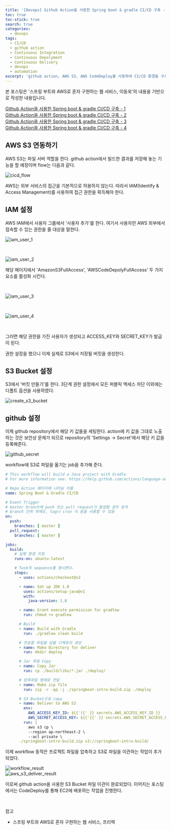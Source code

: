 ```yaml
---
title: '[Devops] Github Action을 사용한 Spring boot & gradle CI/CD 구축 - 2'
toc: true
toc-stick: true
search: true
categories:
  - devops
tags:
  - CI/CD
  - github action
  - Continuous Integration
  - Continuous Depolyment
  - Continuous Delivery
  - devops
  - automation
excerpt: 'github action, AWS S3, AWS CodeDeploy를 사용하여 CI/CD 환경을 구성해봅시다'
---
```


본 포스팅은 '스프링 부트와 AWS로 혼자 구현하는 웹 서비스, 이동욱'의 내용을 기반으로 작성한 내용입니다.  

[Github Action을 사용한 Spring boot & gradle CI/CD 구축 - 1](https://stalker5217.github.io/devops/github_action_ci_cd_1/)  
[Github Action을 사용한 Spring boot & gradle CI/CD 구축 - 2](https://stalker5217.github.io/devops/github_action_ci_cd_2/)  
[Github Action을 사용한 Spring boot & gradle CI/CD 구축 - 3](https://stalker5217.github.io/devops/github_action_ci_cd_3/)  
[Github Action을 사용한 Spring boot & gradle CI/CD 구축 - 4](https://stalker5217.github.io/devops/github_action_ci_cd_4/)   

## AWS S3 연동하기

AWS S3는 파일 서버 역할을 한다. github action에서 빌드한 결과를 저장해 놓는 기능을 할 예정이며 flow는 다음과 같다.

![cicd_flow](/assets/images/devops/github_action_ci_cd/cicd_flow.png)


AWS는 외부 서비스의 접근을 기본적으로 허용하지 않는다. 따라서 IAM(Identify & Access Management)를 사용하여 접근 권한을 획득해야 한다.

## IAM 설정

AWS IAM에서 사용자 그룹에서 '사용자 추가'를 한다. 여기서 사용자란 AWS 외부에서 접속할 수 있는 권한을 줄 대상을 말한다.

![iam_user_1](/assets/images/devops/github_action_ci_cd/iam_user_1.png)

<br/>

![iam_user_2](/assets/images/devops/github_action_ci_cd/iam_user_2.png)

해당 페이지에서 'AmazonS3FullAccess', 'AWSCodeDepolyFullAccess' 두 가지 요소를 활성화 시킨다.

<br/>

![iam_user_3](/assets/images/devops/github_action_ci_cd/iam_user_3.png)

<br/>

![iam_user_4](/assets/images/devops/github_action_ci_cd/iam_user_4.png)

<br/>

그러면 해당 권한을 가진 사용자가 생성되고 ACCESS_KEY와 SECRET_KEY가 발급이 된다.  

권한 설정을 했으니 이제 실제로 S3에서 저장될 버킷을 생성한다.

## S3 Bucket 설정

S3에서 '버킷 만들기'를 한다. 3단계 권한 설정에서 모든 퍼블릭 액세스 차단 이외에는 디폴트 옵션을 사용하였다.

![create_s3_bucket](/assets/images/devops/github_action_ci_cd/create_s3_bucket.png)


## github 설정

이제 github repository에서 해당 키 값들을 세팅한다.
action에 키 값을 그대로 노출하는 것은 보안상 문제가 되므로 repository의 'Settings -> Secret'에서 해당 키 값을 등록해준다.

![github_secret](/assets/images/devops/github_action_ci_cd/github_secret.png)

workflow에 S3로 파일을 옮기는 job을 추가해 준다.

``` yaml
# This workflow will build a Java project with Gradle
# For more information see: https://help.github.com/actions/language-and-framework-guides/building-and-testing-java-with-gradle

# Repo Action 페이지에 나타날 이름 
name: Spring Boot & Gradle CI/CD

# Event Trigger
# master branch에 push 또는 pull request가 발생할 경우 동작
# branch 단위 외에도, tag나 cron 식 등을 사용할 수 있음
on:
  push:
    branches: [ master ]
  pull_request:
    branches: [ master ]

jobs:
  build:
    # 실행 환경 지정
    runs-on: ubuntu-latest

    # Task의 sequence를 명시한다.
    steps:
      - uses: actions/checkout@v2

      - name: Set up JDK 1.8
        uses: actions/setup-java@v1
        with:
          java-version: 1.8

      - name: Grant execute permission for gradlew
        run: chmod +x gradlew

      # Build
      - name: Build with Gradle
        run: ./gradlew clean build

      # 전송할 파일을 담을 디렉토리 생성
      - name: Make Directory for deliver
        run: mkdir deploy

      # Jar 파일 Copy
      - name: Copy Jar
        run: cp ./build/libs/*.jar ./deploy/

      # 압축파일 형태로 전달
      - name: Make zip file
        run: zip -r -qq -j ./springboot-intro-build.zip ./deploy

      # S3 Bucket으로 copy
      - name: Deliver to AWS S3
        env:
          AWS_ACCESS_KEY_ID: ${{'{{' }} secrets.AWS_ACCESS_KEY_ID }}
          AWS_SECRET_ACCESS_KEY: ${{'{{' }} secrets.AWS_SECRET_ACCESS_KEY }}
        run: |
          aws s3 cp \
          --region ap-northeast-2 \
          --acl private \ 
	  ./springboot-intro-build.zip s3://springboot-intro-build/


```

이제 workflow 동작은 프로젝트 파일을 압축하고 S3로 파일을 이관하는 작업이 추가되었다.

![workflow_result](/assets/images/devops/github_action_ci_cd/workflow_result2.png)  
![aws_s3_deliver_result](/assets/images/devops/github_action_ci_cd/aws_s3_deliver_result.png)

이로써 github action을 사용한 S3 Bucket 파일 이관이 완료되었다. 
이어지는 포스팅에서는 CodeDeploy를 통해 EC2에 배포하는 작업을 진행한다.

<br/>

참고
- 스프링 부트와 AWS로 혼자 구현하는 웹 서비스, 프리렉
